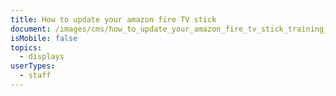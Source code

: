 ```yaml
---
title: How to update your amazon fire TV stick
document: /images/cms/how_to_update_your_amazon_fire_tv_stick_training_doc_.pdf
isMobile: false
topics:
  - displays
userTypes:
  - staff
---
```

